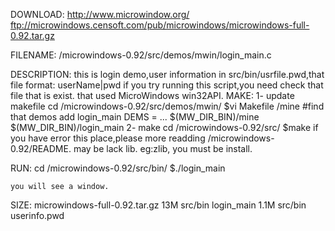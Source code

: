 DOWNLOAD:
http://www.microwindow.org/
ftp://microwindows.censoft.com/pub/microwindows/microwindows-full-0.92.tar.gz

FILENAME:
	/microwindows-0.92/src/demos/mwin/login_main.c

DESCRIPTION:
	this is login demo,user information in src/bin/usrfile.pwd,that file format:
	userName|pwd
	if you try running this script,you need check that file that is exist.
	that used MicroWindows win32API.
MAKE:
	1- update makefile
		cd /microwindows-0.92/src/demos/mwin/
		$vi Makefile
		/mine #find that demos
		add login_main
		DEMS = ...
			   $(MW_DIR_BIN)/mine\
			   $(MW_DIR_BIN)/login_main
	2- make
		cd /microwindows-0.92/src/
		$make
		if you have error this place,please more readding /microwindows-0.92/README.
		may be lack lib. eg:zlib, you must be install.

RUN:
	cd /microwindows-0.92/src/bin/
	$./login_main
	
	you will see a window.

SIZE:
	microwindows-full-0.92.tar.gz	13M
	src/bin login_main	1.1M
	src/bin userinfo.pwd
